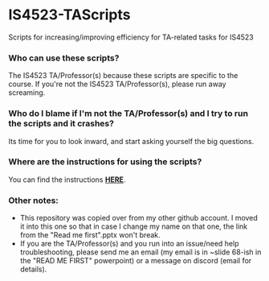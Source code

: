 # IS4523-TAScripts
Scripts for increasing/improving efficiency for TA-related tasks for IS4523

### Who can use these scripts?
The IS4523 TA/Professor(s) because these scripts are specific to the course. 
If you're not the IS4523 TA/Professor(s), please run away screaming.

### Who do I blame if I'm not the TA/Professor(s) and I try to run the scripts and it crashes?
Its time for you to look inward, and start asking yourself the big questions.

### Where are the instructions for using the scripts?
You can find the instructions **[HERE](https://github.com/rw4523/IS4523_TAScripts/blob/master/MQ_Scripts/README.md)**.

### Other notes:
* This repository was copied over from my other github account. I moved it into this one so that in case I change my name on that one, the link from the "Read me first".pptx won't break.
* If you are the TA/Professor(s) and you run into an issue/need help troubleshooting, please send me an email (my email is in ~slide 68-ish in the "READ ME FIRST" powerpoint) or a message on discord (email for details).
